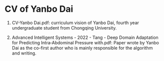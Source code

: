 # CV of Yanbo Dai

1. CV-Yanbo Dai.pdf:
    curriculum vision of Yanbo Dai, fourth year undergraduate student from Chongqing University.
    
2. Advanced Intelligent Systems - 2022 - Tang - Deep Domain Adaptation for Predicting Intra‐Abdominal Pressure with.pdf:
    Paper wrote by Yanbo Dai as the co-first author who is mainly responsible for the algorithm and writing. 
